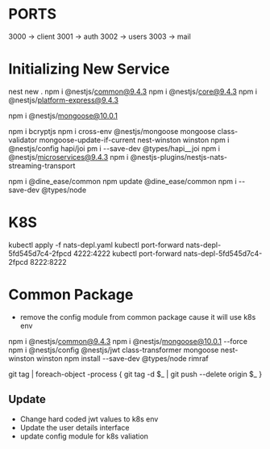 # PORTS

3000 -> client
3001 -> auth
3002 -> users
3003 -> mail

# Initializing New Service

nest new .
npm i @nestjs/common@9.4.3
npm i @nestjs/core@9.4.3 
npm i @nestjs/platform-express@9.4.3

npm i @nestjs/mongoose@10.0.1

npm i bcryptjs
npm i cross-env @nestjs/mongoose mongoose class-validator mongoose-update-if-current nest-winston winston
npm i @nestjs/config hapi/joi
pm i --save-dev @types/hapi__joi
npm i @nestjs/microservices@9.4.3
npm i @nestjs-plugins/nestjs-nats-streaming-transport

npm i @dine_ease/common
npm update @dine_ease/common
npm i --save-dev @types/node

# K8S
kubectl apply -f nats-depl.yaml
kubectl port-forward nats-depl-5fd545d7c4-2fpcd 4222:4222
kubectl port-forward nats-depl-5fd545d7c4-2fpcd 8222:8222

# Common Package
- remove the config module from common package cause it will use k8s env

npm i @nestjs/common@9.4.3
npm i @nestjs/mongoose@10.0.1 --force
npm i @nestjs/config @nestjs/jwt class-transformer mongoose nest-winston winston
npm install --save-dev @types/node rimraf

git tag | foreach-object -process { git tag -d $_ | git push --delete origin $_ }

## Update 

- Change hard coded jwt values to k8s env
- Update the user details interface
- update config module for k8s valiation